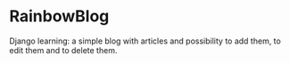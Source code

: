 # RainbowBlog

Django learning: a simple blog with articles and possibility to add them, to edit them and to delete them.
